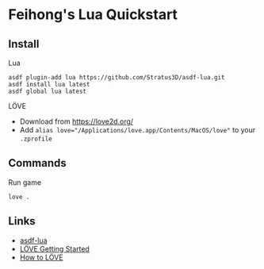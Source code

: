 # Feihong's Lua Quickstart

## Install

Lua

    asdf plugin-add lua https://github.com/Stratus3D/asdf-lua.git
    asdf install lua latest
    asdf global lua latest

LÖVE

- Download from https://love2d.org/
- Add `alias love="/Applications/love.app/Contents/MacOS/love"` to your `.zprofile`

## Commands

Run game

    love .

## Links

- [asdf-lua](https://github.com/Stratus3D/asdf-lua)
- [LÖVE Getting Started](https://love2d.org/wiki/Getting_Started)
- [How to LÖVE](https://sheepolution.com/learn/book/contents)
